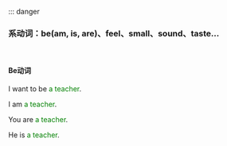 ::: danger

### 系动词：be(am, is, are)、feel、small、sound、taste...

<br>

#### Be动词

I want to be <font color="green">a teacher</font>.

I am <font color="green">a teacher</font>.

You are <font color="green">a teacher</font>.

He is <font color="green">a teacher</font>.

